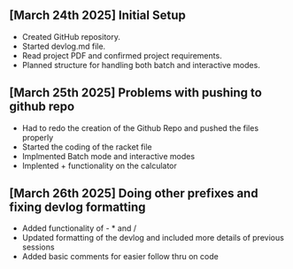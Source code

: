 ## [March 24th 2025] Initial Setup

- Created GitHub repository.
- Started devlog.md file.
- Read project PDF and confirmed project requirements.
- Planned structure for handling both batch and interactive modes.

## [March 25th 2025] Problems with pushing to github repo

- Had to redo the creation of the Github Repo and pushed the files properly
- Started the coding of the racket file
- Implmented Batch mode and interactive modes
- Implented + functionality on the calculator

## [March 26th 2025] Doing other prefixes and fixing devlog formatting

- Added functionality of - \* and /
- Updated formatting of the devlog and included more details of previous sessions
- Added basic comments for easier follow thru on code
